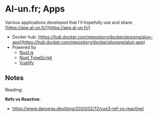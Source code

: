 # Al-un.fr; Apps

Various applications developed that I'll hopefully use and share: [https://app.al-un.fr/](https://app.al-un.fr/)

- Docker hub: [https://hub.docker.com/repository/docker/alunsng/alun-app](https://hub.docker.com/repository/docker/alunsng/alun-app)
- Powered by
  - [Nuxt.js](https://nuxtjs.org)
  - [Nuxt TypeScript](https://typescript.nuxtjs.org/)
  - [Vuetify](https://vuetifyjs.com)

## Notes

Reading:

**Refs vs Reactive**:

- https://www.danvega.dev/blog/2020/02/12/vue3-ref-vs-reactive/
